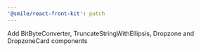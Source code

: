 ```yaml
---
'@smile/react-front-kit': patch
---
```


Add BitByteConverter, TruncateStringWithEllipsis, Dropzone and DropzoneCard components
